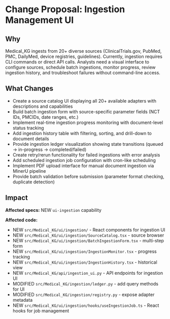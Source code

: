 # Change Proposal: Ingestion Management UI

## Why

Medical_KG ingests from 20+ diverse sources (ClinicalTrials.gov, PubMed, PMC, DailyMed, device registries, guidelines). Currently, ingestion requires CLI commands or direct API calls. Analysts need a visual interface to configure sources, schedule batch ingestions, monitor progress, review ingestion history, and troubleshoot failures without command-line access.

## What Changes

- Create a source catalog UI displaying all 20+ available adapters with descriptions and capabilities
- Build batch ingestion form with source-specific parameter fields (NCT IDs, PMCIDs, date ranges, etc.)
- Implement real-time ingestion progress monitoring with document-level status tracking
- Add ingestion history table with filtering, sorting, and drill-down to document details
- Provide ingestion ledger visualization showing state transitions (queued → in-progress → completed/failed)
- Create retry/rerun functionality for failed ingestions with error analysis
- Add scheduled ingestion job configuration with cron-like scheduling
- Implement PDF upload interface for manual document ingestion via MinerU pipeline
- Provide batch validation before submission (parameter format checking, duplicate detection)

## Impact

**Affected specs:** NEW `ui-ingestion` capability

**Affected code:**

- NEW `src/Medical_KG/ui/ingestion/` - React components for ingestion UI
- NEW `src/Medical_KG/ui/ingestion/SourceCatalog.tsx` - source browser
- NEW `src/Medical_KG/ui/ingestion/BatchIngestionForm.tsx` - multi-step form
- NEW `src/Medical_KG/ui/ingestion/IngestionMonitor.tsx` - progress tracking
- NEW `src/Medical_KG/ui/ingestion/IngestionHistory.tsx` - historical view
- NEW `src/Medical_KG/api/ingestion_ui.py` - API endpoints for ingestion UI
- MODIFIED `src/Medical_KG/ingestion/ledger.py` - add query methods for UI
- MODIFIED `src/Medical_KG/ingestion/registry.py` - expose adapter metadata
- NEW `src/Medical_KG/ui/ingestion/hooks/useIngestionJob.ts` - React hooks for job management
